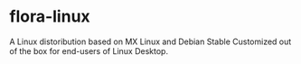 # flora-linux
A Linux distoribution based on MX Linux and Debian Stable
Customized out of the box for end-users of Linux Desktop.
